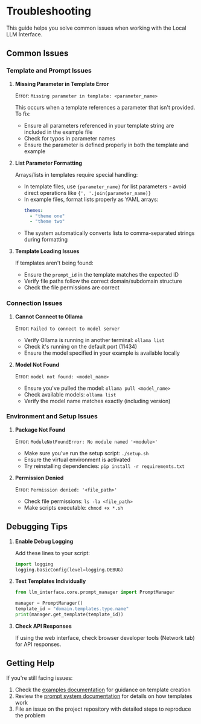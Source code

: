 # Troubleshooting

This guide helps you solve common issues when working with the Local LLM Interface.

## Common Issues

### Template and Prompt Issues

1. **Missing Parameter in Template Error**
   
   Error: `Missing parameter in template: <parameter_name>`
   
   This occurs when a template references a parameter that isn't provided. To fix:
   
   - Ensure all parameters referenced in your template string are included in the example file
   - Check for typos in parameter names
   - Ensure the parameter is defined properly in both the template and example

2. **List Parameter Formatting**
   
   Arrays/lists in templates require special handling:
   
   - In template files, use `{parameter_name}` for list parameters - avoid direct operations like `{', '.join(parameter_name)}`
   - In example files, format lists properly as YAML arrays:
     ```yaml
     themes:
       - "theme one"
       - "theme two"
     ```
   - The system automatically converts lists to comma-separated strings during formatting

3. **Template Loading Issues**
   
   If templates aren't being found:
   
   - Ensure the `prompt_id` in the template matches the expected ID
   - Verify file paths follow the correct domain/subdomain structure
   - Check the file permissions are correct

### Connection Issues

1. **Cannot Connect to Ollama**
   
   Error: `Failed to connect to model server`
   
   - Verify Ollama is running in another terminal: `ollama list`
   - Check it's running on the default port (11434)
   - Ensure the model specified in your example is available locally

2. **Model Not Found**
   
   Error: `model not found: <model_name>`
   
   - Ensure you've pulled the model: `ollama pull <model_name>`
   - Check available models: `ollama list`
   - Verify the model name matches exactly (including version)

### Environment and Setup Issues

1. **Package Not Found**
   
   Error: `ModuleNotFoundError: No module named '<module>'`
   
   - Make sure you've run the setup script: `./setup.sh`
   - Ensure the virtual environment is activated
   - Try reinstalling dependencies: `pip install -r requirements.txt`

2. **Permission Denied**
   
   Error: `Permission denied: '<file_path>'`
   
   - Check file permissions: `ls -la <file_path>`
   - Make scripts executable: `chmod +x *.sh`

## Debugging Tips

1. **Enable Debug Logging**
   
   Add these lines to your script:
   
   ```python
   import logging
   logging.basicConfig(level=logging.DEBUG)
   ```

2. **Test Templates Individually**
   
   ```python
   from llm_interface.core.prompt_manager import PromptManager
   
   manager = PromptManager()
   template_id = "domain.templates.type.name"
   print(manager.get_template(template_id))
   ```

3. **Check API Responses**
   
   If using the web interface, check browser developer tools (Network tab) for API responses.

## Getting Help

If you're still facing issues:

1. Check the [examples documentation](../examples/working-with-templates.md) for guidance on template creation
2. Review the [prompt system documentation](prompt-system.md) for details on how templates work
3. File an issue on the project repository with detailed steps to reproduce the problem 